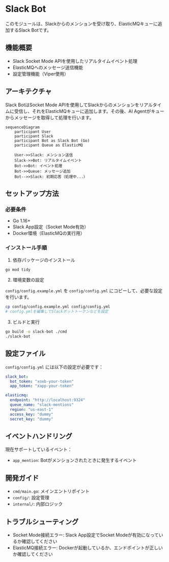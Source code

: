 # Slack Bot

このモジュールは、Slackからのメンションを受け取り、ElasticMQキューに追加するSlack Botです。

## 機能概要

- Slack Socket Mode APIを使用したリアルタイムイベント処理
- ElasticMQへのメッセージ送信機能
- 設定管理機能（Viper使用）

## アーキテクチャ

Slack BotはSocket Mode APIを使用してSlackからのメンションをリアルタイムに受信し、それをElasticMQキューに追加します。その後、AI Agentがキューからメッセージを取得して処理を行います。

```mermaid
sequenceDiagram
    participant User
    participant Slack
    participant Bot as Slack Bot (Go)
    participant Queue as ElasticMQ
    
    User->>Slack: メンション送信
    Slack->>Bot: リアルタイムイベント
    Bot->>Bot: イベント処理
    Bot->>Queue: メッセージ追加
    Bot-->>Slack: 初期応答（処理中...）
```

## セットアップ方法

### 必要条件

- Go 1.16+
- Slack App設定（Socket Mode有効）
- Docker環境（ElasticMQの実行用）

### インストール手順

1. 依存パッケージのインストール

```bash
go mod tidy
```

2. 環境変数の設定

`config/config.example.yml` を `config/config.yml` にコピーして、必要な設定を行います。

```bash
cp config/config.example.yml config/config.yml
# config.ymlを編集してSlackボットトークンなどを設定
```

3. ビルドと実行

```bash
go build -o slack-bot ./cmd
./slack-bot
```

## 設定ファイル

`config/config.yml` には以下の設定が必要です：

```yaml
slack_bot:
  bot_token: "xoxb-your-token"
  app_token: "xapp-your-token"

elasticmq:
  endpoint: "http://localhost:9324"
  queue_name: "slack-mentions"
  region: "us-east-1"
  access_key: "dummy"
  secret_key: "dummy"
```

## イベントハンドリング

現在サポートしているイベント：

- `app_mention`: Botがメンションされたときに発生するイベント

## 開発ガイド

- `cmd/main.go`: メインエントリポイント
- `config/`: 設定管理
- `internal/`: 内部ロジック

## トラブルシューティング

- Socket Mode接続エラー: Slack App設定でSocket Modeが有効になっているか確認してください
- ElasticMQ接続エラー: Dockerが起動しているか、エンドポイントが正しいか確認してください
